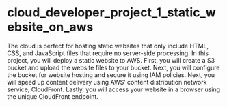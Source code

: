 # cloud_developer_project_1_static_website_on_aws
The cloud is perfect for hosting static websites that only include HTML, CSS, and JavaScript files that require no server-side processing. In this project, you will deploy a static website to AWS. First, you will create a S3 bucket and upload the website files to your bucket. Next, you will configure the bucket for website hosting and secure it using IAM policies. Next, you will speed up content delivery using AWS’ content distribution network service, CloudFront. Lastly, you will access your website in a browser using the unique CloudFront endpoint.
